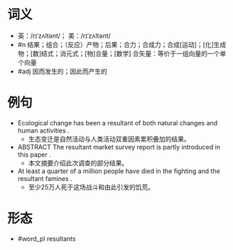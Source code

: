 # 词义
- 英：/rɪˈzʌltənt/； 美：/rɪˈzʌltənt/
- #n 结果；组合；（反应）产物；后果；合力；合成力；合成[运动]；[化]生成物；[数]结式；消元式；[物]合量；[数学] 合矢量：等价于一组向量的一个单个向量
- #adj 因而发生的；因此而产生的
# 例句
- Ecological change has been a resultant of both natural changes and human activities .
	- 生态变迁是自然活动与人类活动双重因素累积叠加的结果。
- ABSTRACT The resultant market survey report is partly introduced in this paper .
	- 本文摘要介绍此次调查的部分结果。
- At least a quarter of a million people have died in the fighting and the resultant famines .
	- 至少25万人死于这场战斗和由此引发的饥荒。
# 形态
- #word_pl resultants
